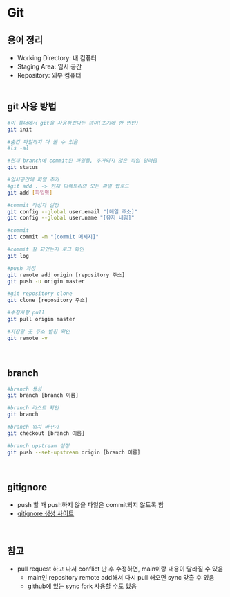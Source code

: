 # Git
## 용어 정리
- Working Directory: 내 컴퓨터
- Staging Area: 임시 공간
- Repository: 외부 컴퓨터
<br><br>

## git 사용 방법
```bash
#이 폴더에서 git을 사용하겠다는 의미(초기에 한 번만)
git init

#숨긴 파일까지 다 볼 수 있음
#ls -al

#현재 branch에 commit된 파일들, 추가되지 않은 파일 알려줌
git status

#임시공간에 파일 추가
#git add . -> 현재 디렉토리의 모든 파일 업로드
git add [파일명]

#commit 작성자 설정
git config --global user.email "[메일 주소]"
git config --global user.name "[유저 네임]"

#commit
git commit -m "[commit 메시지]"

#commit 잘 되었는지 로그 확인
git log

#push 과정
git remote add origin [repository 주소]
git push -u origin master

#git repository clone
git clone [repository 주소]

#수정사항 pull
git pull origin master

#저장할 곳 주소 별칭 확인
git remote -v
```
<br>

## branch
```bash
#branch 생성
git branch [branch 이름]

#branch 리스트 확인
git branch

#branch 위치 바꾸기
git checkout [branch 이름]

#branch upstream 설정
git push --set-upstream origin [branch 이름]

```
<br>

## gitignore
- push 할 때 push하지 않을 파일은 commit되지 않도록 함
- [gitignore 생성 사이트](https://www.toptal.com/developers/gitignore)
<br>

## 참고
- pull request 하고 나서 conflict 난 후 수정하면, main이랑 내용이 달라질 수 있음
    - main인 repository remote add해서 다시 pull 해오면 sync 맞출 수 있음
    - github에 있는 sync fork 사용할 수도 있음
